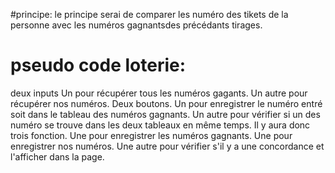 #principe:
le principe serai de comparer les numéro des tikets de la personne avec les numéros gagnantsdes précédants tirages.
# pseudo code loterie:
deux inputs
Un pour récupérer tous les numéros gagants.
Un autre pour récupérer nos numéros.
Deux boutons.
Un pour enregistrer le numéro entré soit dans le tableau des numéros gagnants.
Un autre pour vérifier si un des numéro se trouve dans les deux tableaux en même temps.
Il y aura donc trois fonction.
Une pour enregistrer les numéros gagnants.
Une pour enregistrer nos numéros.
Une autre pour vérifier s'il y a une concordance et l'afficher dans la page.
